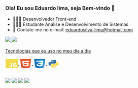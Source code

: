 ### Ola! Eu sou Eduardo lima, seja Bem-vindo 👋

- 🧑🏻‍💻 Desenvolvedor Front-end
- 🧑🏻‍🎓 Estudante Análise e Desenvolvimento de Sistemas
- 📧 Contate-me no e-mail: eduardosilva-lima@hotmail.com

<div>
<a href="https://beacons.ai/EduardoLimaDevs">
<img height="180em" src="https://github-readme-stats.vercel.app/api?username=EduardoLimaDevs&show_icons=true&theme=highcontrast&include_all_commits=true&count_private=true"/>
<img height="180em" src="https://github-readme-stats.vercel.app/api/top-langs/?username=EduardoLimaDevs&layout=compact&langs_count=16&theme=highcontrast"/>
</div>
 <br>
Tecnologias que eu uso no meu dia a dia
</br>
<div style="display: inline_block"><br>
  <img align="center" alt="Edu-Js" height="30" width="40" src="https://raw.githubusercontent.com/devicons/devicon/master/icons/javascript/javascript-plain.svg">
  <img align="center" alt="Edu-HTML" height="30" width="40" src="https://raw.githubusercontent.com/devicons/devicon/master/icons/html5/html5-original.svg">
  <img align="center" alt="Edu-CSS" height="30" width="40" src="https://raw.githubusercontent.com/devicons/devicon/master/icons/css3/css3-original.svg">
  <img align="center" alt="Edu-Python" height="30" width="40" src="https://raw.githubusercontent.com/devicons/devicon/master/icons/python/python-original.svg">
  </div>
  
  ##
 
<div> 
  <a href="https://discord.gg/Frango-Style#1794" target="_blank"><img src="https://img.shields.io/badge/Discord-7289DA?style=for-the-badge&logo=discord&logoColor=white" target="_blank"></a> 
  <a href = "mailto:duts16.sp@gmail.com"><img src="https://img.shields.io/badge/-Gmail-%23333?style=for-the-badge&logo=gmail&logoColor=white" target="_blank"></a>
  <a href="https://www.linkedin.com/in/eduardo-silva-6b3075240" target="_blank"><img src="https://img.shields.io/badge/-LinkedIn-%230077B5?style=for-the-badge&logo=linkedin&logoColor=white" target="_blank"></a> 
  <a href="https://wa.me/+5511952903043"><img src="https://img.shields.io/badge/WhatsApp-11952903043?style=for-the-badge&logo=whatsapp&logoColor=white" target"_blank"></a>  
  
</div>
